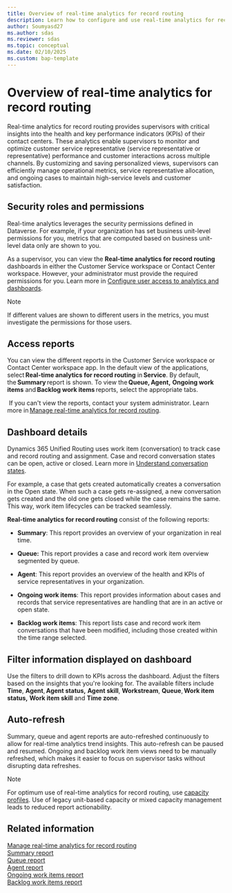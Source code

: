```yaml
---
title: Overview of real-time analytics for record routing
description: Learn how to configure and use real-time analytics for record routing to enhance agent performance and customer support.
author: Soumyasd27
ms.author: sdas
ms.reviewer: sdas
ms.topic: conceptual
ms.date: 02/10/2025
ms.custom: bap-template
---
```


# Overview of real-time analytics for record routing

Real-time analytics for record routing provides supervisors with critical insights into the health and key performance indicators (KPIs) of their contact centers. These analytics enable supervisors to monitor and optimize customer service representative (service representative or representative) performance and customer interactions across multiple channels. By customizing and saving personalized views, supervisors can efficiently manage operational metrics, service representative allocation, and ongoing cases to maintain high-service levels and customer satisfaction.

## Security roles and permissions

Real-time analytics leverages the security permissions defined in Dataverse. For example, if your organization has set business unit-level permissions for you, metrics that are computed based on business unit-level data only are shown to you.

As a supervisor, you can view the **Real-time analytics for record routing** dashboards in either the Customer Service workspace or Contact Center workspace. However, your administrator must provide the required permissions for you. Learn more in [Configure user access to analytics and dashboards](../administer/configure-customer-service-analytics-insights-csh.md#configure-user-access-to-analytics-and-dashboards).

> [!NOTE]
> If different values are shown to different users in the metrics, you must investigate the permissions for those users.

## **Access reports** 

You can view the different reports in the Customer Service workspace or Contact Center workspace app. In the default view of the applications, select **Real-time analytics for record routing** in **Service**. By default, the **Summary** report is shown. To view the **Queue, Agent,** **Ongoing work items** and **Backlog work items** reports, select the
appropriate tabs. 

 If you can't view the reports, contact your system administrator. Learn more in [Manage real-time analytics for record routing](../administer/enable-record-routing.md#manage-real-time-analytics-for-record-routing). 

## Dashboard details 

Dynamics 365 Unified Routing uses work item (conversation) to track case and record routing and assignment. Case and record conversation states can be open, active or closed. Learn more in [Understand conversation states](oc-conversation-state.md#understand-conversation-states). 

For example, a case that gets created automatically creates a conversation in the Open state. When such a case gets re-assigned, a new conversation gets created and the old one gets closed while the case remains the same. This way, work item lifecycles can be tracked seamlessly. 

**Real-time analytics for record routing** consist of the following reports: 

- **Summary**: This report provides an overview of your organization in real time.

- **Queue:** This report provides a case and record work item overview segmented by queue.

- **Agent**: This report provides an overview of the health and KPIs of service representatives in your organization.

- **Ongoing work items**: This report provides information about cases and records that service representatives are handling that are in an active or open state.

- **Backlog work items**: This report lists case and record work item conversations that have been modified, including those created within the time range selected.

## Filter information displayed on dashboard 

Use the filters to drill down to KPIs across the dashboard. Adjust the filters based on the insights that you're looking for. The available filters include **Time**, **Agent**, **Agent status,** **Agent skill**, **Workstream**, **Queue**, **Work item status,** **Work item skill** and **Time zone**. 

## Auto-refresh 

Summary, queue and agent reports are auto-refreshed continuously to allow for real-time analytics trend insights. This auto-refresh can be paused and resumed. Ongoing and backlog work item views need to be manually refreshed, which makes it easier to focus on supervisor tasks without disrupting data refreshes. 

> [!NOTE]
> For optimum use of real-time analytics for record routing, use [capacity profiles](../administer/capacity-profiles.md#create-and-manage-capacity-profiles). Use of legacy unit-based capacity or mixed capacity management leads to reduced report actionability. 

## Related information

[Manage real-time analytics for record routing](../administer/enable-record-routing.md#manage-real-time-analytics-for-record-routing)  
[Summary report](../use/rr-summary.md#view-and-understand-real-time-analytics-for-the-summary-report)  
[Queue report](../use/rr-queue.md#view-and-understand-real-time-analytics-for-the-queue-report)  
[Agent report](rr-agent.md#view-and-understand-real-time-analytics-for-the-agent-report)  
[Ongoing work items report](../use/rr-ongoingworkitems.md#view-and-understand-real-time-analytics-for-the-ongoing-work-items-report)  
[Backlog work items report](../use/rr-backlogitems.md#view-and-understand-real-time-analytics-for-the-backlog-work-items-report)  